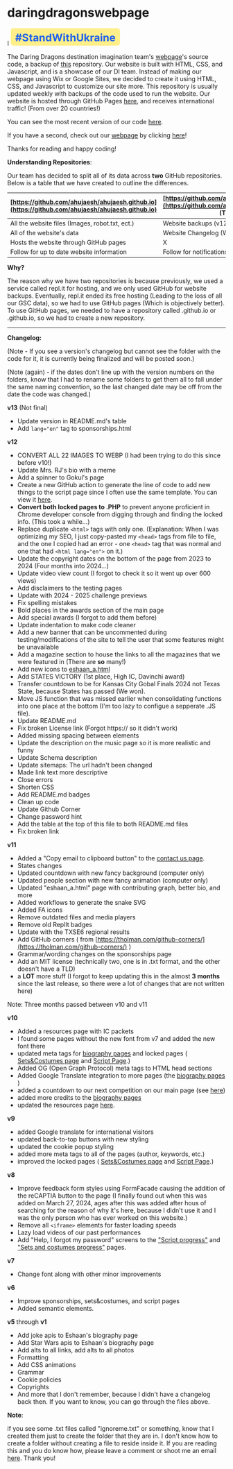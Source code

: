 # daringdragonswebpage

I [![Stand With Ukraine](https://raw.githubusercontent.com/vshymanskyy/StandWithUkraine/main/badges/StandWithUkraine.svg)](https://stand-with-ukraine.pp.ua)

The Daring Dragons destination imagination team's [webpage](https://ahujaesh.github.io)'s source code, a backup of [this](https://github.com/ahujaesh/ahujaesh.github.io) repository. Our website is built with HTML, CSS, and Javascript, and is a showcase of our DI team. Instead of making our webpage using Wix or Google Sites, we decided to create it using HTML, CSS, and Javascript to customize our site more. This repository is usually updated weekly with backups of the code used to run the website. Our website is hosted through GitHub Pages [here](https://github.com/ahujaesh/ahujaesh.github.io), and receives international traffic! (From over 20 countries!)

You can see the most recent version of our code [here](https://github.com/ahujaesh/ahujaesh.github.io).

If you have a second, check out our [webpage](https://ahujaesh.github.io) by clicking [here](https://ahujaesh.github.io)!

Thanks for reading and happy coding!

**Understanding Repositories**:


Our team has decided to split all of its data across **two** GitHub repositories. Below is a table that we have created to outline the differences.

[https://github.com/ahujaesh/ahujaesh.github.io](https://github.com/ahujaesh/ahujaesh.github.io)| [https://github.com/ahujaesh/daringdragonswebpage](https://github.com/ahujaesh/daringdragonswebpage)  (This repository)
---|---
All the website files (Images, robot.txt, ect.) | Website backups (v12 - v1)
All of the website's data | Website Changelog (What we changed in each version)
Hosts the website through GitHub pages | X
Follow for up to date website information | Follow for notifications on website releases

**Why?**

The reason why we have two repositories is because previously, we used a service called repl.it for hosting, and we only used GitHub for website backups. Eventually, repl.it ended its free hosting (Leading to the loss of all our GSC data), so we had to use GitHub pages (Which is objectively better). To use GitHub pages, we needed to have a repository called <username>.github.io or <orginisation>.github.io, so we had to create a new repository.

---
**Changelog:** 

(Note - If you see a version's changelog but cannot see the folder with the code for it, it is currently being finalized and will be posted soon.)

(Note (again) -  if the dates don't line up with the version numbers on the folders, know that I had to rename some folders to get them all to fall under the same naming convention, so the last changed date may be off from the date the code was changed.)



**v13** (Not final)
 - Update version in README.md's table
 - Add ```lang="en"``` tag to sponsorships.html

**v12**
- CONVERT ALL 22 IMAGES TO WEBP (I had been trying to do this since before v10!)
- Update Mrs. RJ's bio with a meme
- Add a spinner to Gokul's page
- Create a new GitHub action to generate the line of code to add new things to the script page since I often use the same template. You can view it [here](https://github.com/ahujaesh/ahujaesh.github.io/blob/main/.github/workflows/createLine.yml).
- **Convert both locked pages to .PHP** to prevent anyone proficient in Chrome developer console from digging through and finding the locked info. (This took a while...)
- Replace duplicate ```<html>``` tags with only one. (Explanation: When I was optimizing my SEO, I just copy-pasted my ```<head>``` tags from file to file, and the one I copied had an error - one ```<head>``` tag that was normal and one that had ```<html lang="en">``` on it.)
- Update the copyright dates on the bottom of the page from 2023 to 2024 (Four months into 2024...)
- Update video view count (I forgot to check it so it went up over 600 views)
- Add disclaimers to the testing pages
- Update with 2024 - 2025 challenge previews
- Fix spelling mistakes
- Bold places in the awards section of the main page
- Add special awards (I forgot to add them before)
- Update indentation to make code cleaner
- Add a new banner that can be uncommented during testing/modifications of the site to tell the user that some features might be unavailable
- Add a magazine section to house the links to all the magazines that we were featured in (There are **so** many!)
- Add new icons to [eshaan_a.html](https://ahujaesh.github.io/eshaan_a.html)
- Add STATES VICTORY (1st place, High IC, Davinchi award)
- Transfer countdown to be for Kansas City Gobal Finals 2024 not Texas State, because States has passed (We won).
- Move JS function that was missed earlier when consolidating functions into one place at the bottom (I'm too lazy to configue a sepperate .JS file).
- Update README.md
- Fix broken License link (Forgot https:// so it didn't work)
- Added missing spacing between elements
- Update the description on the music page so it is more realistic and funny
- Update Schema description
- Update sitemaps: The url hadn't been changed
- Made link text more descriptive
- Close errors
- Shorten CSS
- Add README.md badges
- Clean up code
- Update Github Corner
- Change password hint
- Add the table at the top of this file to both README.md files
- Fix broken link
   
**v11**
- Added a "Copy email to clipboard button" to the [contact us page](https://ahujaesh.github.io/contact.html).
- States changes
- Updated countdown with new fancy background (computer only)
- Updated people section with new fancy animation (computer only)
- Updated "eshaan_a.html" page with contributing graph, better bio, and more
- Added workflows to generate the snake SVG
- Added FA icons
- Remove outdated files and media players
- Remove old ReplIt badges
- Update with the TXSE6 regional results
- Add GitHub corners ( from [https://tholman.com/github-corners/](https://tholman.com/github-corners/) )
- Grammar/wording changes on the sponsorships page
- Add an MIT license (technically two, one is in .txt format, and the other doesn't have a TLD)
- a **LOT** more stuff (I forgot to keep updating this in the almost **3 months** since the last release, so there were a lot of changes that are not written here)


Note: Three months passed between v10 and v11


**v10** 
- Added a resources page with IC packets
- I found some pages without the new font from v7 and added the new font there
- updated meta tags for [biography pages](https://ahujaesh.github.io/index.html#:~:text=solving%20and%20innovation.-,Our%20Team%20Members,-%2D%20you%20can%20read) and locked pages ( [Sets&Costumes page](https://ahujaesh.github.io/sets&costumes.html) and [Script Page](https://ahujaesh.github.io/script.html).)
- Added OG (Open Graph Protocol) meta tags to HTML head sections
- Added Google Translate integration to more pages (the [biography pages](https://ahujaesh.github.io/index.html#:~:text=solving%20and%20innovation.-,Our%20Team%20Members,-%2D%20you%20can%20read) )
- added a countdown to our next competition on our main page (see [here](https://ahujaesh.github.io/#:~:text=Countdown%20to%20Our%20Next%20Competition!))
- added more credits to the [biography pages](https://ahujaesh.github.io/index.html#:~:text=solving%20and%20innovation.-,Our%20Team%20Members,-%2D%20you%20can%20read)
- updated the resources page [here](https://ahujaesh.github.io/resources.html).


**v9** 
- added Google translate for international visitors
- updated back-to-top buttons with new styling
- updated the cookie popup styling
- added more meta tags to all of the pages (author, keywords, etc.)
- improved the locked pages ( [Sets&Costumes page](https://ahujaesh.github.io/sets&costumes.html) and [Script Page](https://ahujaesh.github.io/script.html).)


**v8**
- Improve feedback form styles using FormFacade causing the addition of the reCAPTIA button to the page (I finally found out when this was added on March 27, 2024, ages after this was added after hous of searching for the reason of why it's here, because I didn't use it and I was the only person who has ever worked on this website.)
- Remove all ```<iframe>``` elements for faster loading speeds
- Lazy load videos of our past performances
- Add "Help, I forgot my password" screens to the ["Script progress"](https://ahujaesh.github.io/script.html) and ["Sets and costumes progress"](https://ahujaesh.github.io/sets&costumes.html) pages.


 **v7**
 - Change font along with other minor improvements
 
 
 **v6**
 - Improve sponsorships, sets&costumes, and script pages
 - Added semantic elements.
 
 
**v5** through **v1**
- Add joke apis to Eshaan's biography page
- Add Star Wars apis to Eshaan's biography page
- Add alts to all links, add alts to all photos
- Formatting
- Add CSS animations
- Grammar
- Cookie policies
- Copyrights
- And more that I don't remember, because I didn't have a changelog back then. If you want to know, you can go through the files above.


 **Note**: 
 
 if you see some .txt files called "ignoreme.txt" or something, know that I created them just to create the folder that they are in. I don't know how to create a folder without creating a file to reside inside it. If you are reading this and you do know how, please leave a comment or shoot me an email [here](https://ahujaesh.github.io/contact.html). Thank you!
